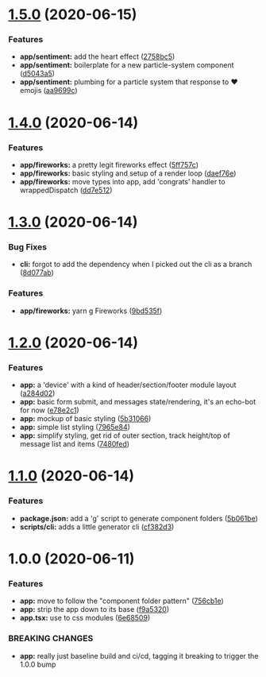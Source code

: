 # [1.5.0](https://github.com/mysterycommand/maslows-particle-system/compare/v1.4.0...v1.5.0) (2020-06-15)


### Features

* **app/sentiment:** add the heart effect ([2758bc5](https://github.com/mysterycommand/maslows-particle-system/commit/2758bc5be6cc46067530154ac79d4d04f7f56977))
* **app/sentiment:** boilerplate for a new particle-system component ([d5043a5](https://github.com/mysterycommand/maslows-particle-system/commit/d5043a5bdb733f1fa22e6669d38f1d1eb253d7e3))
* **app/sentiment:** plumbing for a particle system that response to ❤️ emojis ([aa9699c](https://github.com/mysterycommand/maslows-particle-system/commit/aa9699c276820ba741e51de838a5fb965c6b5dd8))

# [1.4.0](https://github.com/mysterycommand/maslows-particle-system/compare/v1.3.0...v1.4.0) (2020-06-14)


### Features

* **app/fireworks:** a pretty legit fireworks effect ([5ff757c](https://github.com/mysterycommand/maslows-particle-system/commit/5ff757cee477b50af382382d577581696f281291))
* **app/fireworks:** basic styling and setup of a render loop ([daef76e](https://github.com/mysterycommand/maslows-particle-system/commit/daef76eea33b49c00fd2efdf7f77d202ef99287c))
* **app/fireworks:** move types into app, add 'congrats' handler to wrappedDispatch ([dd7e512](https://github.com/mysterycommand/maslows-particle-system/commit/dd7e512a076db8db4d71421bd33078031b433f4f))

# [1.3.0](https://github.com/mysterycommand/maslows-particle-system/compare/v1.2.0...v1.3.0) (2020-06-14)


### Bug Fixes

* **cli:** forgot to add the dependency when I picked out the cli as a branch ([8d077ab](https://github.com/mysterycommand/maslows-particle-system/commit/8d077ab54f09b23aee92cead3c3985c01425d24d))


### Features

* **app/fireworks:** yarn g Fireworks ([9bd535f](https://github.com/mysterycommand/maslows-particle-system/commit/9bd535f9f5fa57d86caca89a314426f186300fc0))

# [1.2.0](https://github.com/mysterycommand/maslows-particle-system/compare/v1.1.0...v1.2.0) (2020-06-14)


### Features

* **app:** a 'device' with a kind of header/section/footer module layout ([a284d02](https://github.com/mysterycommand/maslows-particle-system/commit/a284d02a2d3c2561d6d748cc7277096dc6dbcacb))
* **app:** basic form submit, and messages state/rendering, it's an echo-bot for now ([e78e2c1](https://github.com/mysterycommand/maslows-particle-system/commit/e78e2c1d62d1ac41110e54f83cb7d110f8a8c5fe))
* **app:** mockup of basic styling ([5b31066](https://github.com/mysterycommand/maslows-particle-system/commit/5b310667d2703cb6be50b174a583ee0a89f7ef45))
* **app:** simple list styling ([7965e84](https://github.com/mysterycommand/maslows-particle-system/commit/7965e84ac3f9c04f94cf7e1ad8706c132e2a27be))
* **app:** simplify styling, get rid of outer section, track height/top of message list and items ([7480fed](https://github.com/mysterycommand/maslows-particle-system/commit/7480fede3ec0a3b61aac7fd45b2745faac3d8884))

# [1.1.0](https://github.com/mysterycommand/maslows-particle-system/compare/v1.0.0...v1.1.0) (2020-06-14)


### Features

* **package.json:** add a 'g' script to generate component folders ([5b061be](https://github.com/mysterycommand/maslows-particle-system/commit/5b061be6d025a2157a6c4909c628324bdce8138c))
* **scripts/cli:** adds a little generator cli ([cf382d3](https://github.com/mysterycommand/maslows-particle-system/commit/cf382d3813cd7422d46614310fd8ad483610f858))

# 1.0.0 (2020-06-11)


### Features

* **app:** move to follow the "component folder pattern" ([756cb1e](https://github.com/mysterycommand/maslows-particle-system/commit/756cb1e7906eca85ad9ab2aaeb18eef4068731e9))
* **app:** strip the app down to its base ([f9a5320](https://github.com/mysterycommand/maslows-particle-system/commit/f9a5320d9b91d0ec619405dcc84e7ae391007f59))
* **app.tsx:** use to css modules ([6e68509](https://github.com/mysterycommand/maslows-particle-system/commit/6e68509653d54ae7516067dcce8d2abac1cde0c2))


### BREAKING CHANGES

* **app:** really just baseline build and ci/cd, tagging it breaking to trigger the 1.0.0 bump
